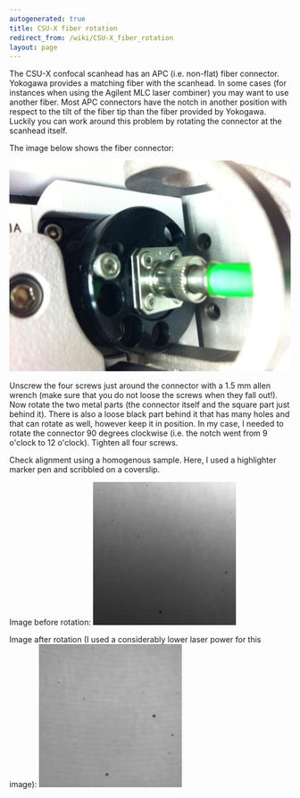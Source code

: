 ```yaml
---
autogenerated: true
title: CSU-X fiber rotation
redirect_from: /wiki/CSU-X_fiber_rotation
layout: page
---
```


The CSU-X confocal scanhead has an APC (i.e. non-flat) fiber connector.
Yokogawa provides a matching fiber with the scanhead. In some cases (for
instances when using the Agilent MLC laser combiner) you may want to use
another fiber. Most APC connectors have the notch in another position
with respect to the tilt of the fiber tip than the fiber provided by
Yokogawa. Luckily you can work around this problem by rotating the
connector at the scanhead itself.

The image below shows the fiber connector:

![](media/CSUX.jpg "CSUX.jpg")

Unscrew the four screws just around the connector with a 1.5 mm allen
wrench (make sure that you do not loose the screws when they fall out!).
Now rotate the two metal parts (the connector itself and the square part
just behind it). There is also a loose black part behind it that has
many holes and that can rotate as well, however keep it in position. In
my case, I needed to rotate the connector 90 degrees clockwise (i.e. the
notch went from 9 o'clock to 12 o'clock). Tighten all four screws.

Check alignment using a homogenous sample. Here, I used a highlighter
marker pen and scribbled on a coverslip.

Image before rotation:
![](media/SpDiskFiberAllignment-1.jpg "SpDiskFiberAllignment-1.jpg")

Image after rotation (I used a considerably lower laser power for this
image):
![](media/SpDiskFiberAllignment-2.jpg "SpDiskFiberAllignment-2.jpg")


